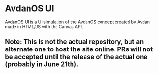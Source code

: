 # AvdanOS UI

AvdanOS UI is a UI simulation of the AvdanOS concept created by Avdan made in HTML/JS with the Canvas API.

## Note: This is not the actual repository, but an alternate one to host the site online. PRs will not be accepted until the release of the actual one (probably in June 21th).
